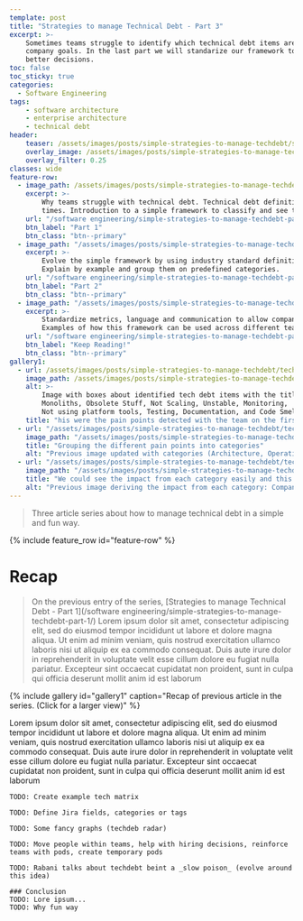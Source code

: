 ```yaml
---
template: post
title: "Strategies to manage Technical Debt - Part 3"
excerpt: >- 
    Sometimes teams struggle to identify which technical debt items are worth investing into or how to align them to 
    company goals. In the last part we will standarize our framework to enable company metrics that help us to make
    better decisions.
toc: false
toc_sticky: true
categories:
  - Software Engineering
tags: 
    - software architecture
    - enterprise architecture
    - technical debt
header:
    teaser: /assets/images/posts/simple-strategies-to-manage-techdebt/sydney-rae-geM5lzDj4Iw-unsplash-hdpi.jpg
    overlay_image: /assets/images/posts/simple-strategies-to-manage-techdebt/ian-rX12B5uX7QM-unsplash-xxxhdpi-splash.jpg
    overlay_filter: 0.25
classes: wide
feature-row:
  - image_path: /assets/images/posts/simple-strategies-to-manage-techdebt/alice-pasqual-Olki5QpHxts-unsplash-hdpi.jpg
    excerpt: >-
        Why teams struggle with technical debt. Technical debt definition adapted to modern
        times. Introduction to a simple framework to classify and see technical debt impact in a team.
    url: "/software engineering/simple-strategies-to-manage-techdebt-part-1/"
    btn_label: "Part 1"
    btn_class: "btn--primary"
  - image_path: "/assets/images/posts/simple-strategies-to-manage-techdebt/kat-yukawa-K0E6E0a0R3A-unsplash-hdpi.jpg"
    excerpt: >-
        Evolve the simple framework by using industry standard definitions, like the sofware architecture _illities_.
        Explain by example and group them on predefined categories.
    url: "/software engineering/simple-strategies-to-manage-techdebt-part-2/"
    btn_label: "Part 2"
    btn_class: "btn--primary"
  - image_path: "/assets/images/posts/simple-strategies-to-manage-techdebt/sydney-rae-geM5lzDj4Iw-unsplash-hdpi.jpg"
    excerpt: >-
        Standardize metrics, language and communication to allow company wide alignment and high level planning.
        Examples of how this framework can be used across different teams.
    url: "/software engineering/simple-strategies-to-manage-techdebt-part-3/#recap"
    btn_label: "Keep Reading!"
    btn_class: "btn--primary"
gallery1:
  - url: /assets/images/posts/simple-strategies-to-manage-techdebt/tech-debt-1.jpg
    image_path: /assets/images/posts/simple-strategies-to-manage-techdebt/tech-debt-1.jpg
    alt: >- 
        Image with boxes about identified tech debt items with the titles 
        Monoliths, Obsolete Stuff, Not Scaling, Unstable, Monitoring, 
        Not using platform tools, Testing, Documentation, and Code Smells
    title: "his were the pain points detected with the team on the first iteration"
  - url: "/assets/images/posts/simple-strategies-to-manage-techdebt/tech-debt-2.jpg"
    image_path: "/assets/images/posts/simple-strategies-to-manage-techdebt/tech-debt-2.jpg"
    title: "Grouping the different pain points into categories"
    alt: "Previous image updated with categories (Architecture, Operations and Speed)"
  - url: "/assets/images/posts/simple-strategies-to-manage-techdebt/tech-debt-3.jpg"
    image_path: "/assets/images/posts/simple-strategies-to-manage-techdebt/tech-debt-3.jpg"
    title: "We could see the impact from each category easily and this drove us towards the matrix in the next part of this series."
    alt: "Previous image deriving the impact from each category: Company Strategy, Bugs/Production problems and Time to Market"
---
```

> Three article series about how to manage technical debt in a simple and fun way. 

{% include feature_row id="feature-row" %}

# Recap

> On the previous entry of the series, [Strategies to manage Technical Debt - Part 1](/software engineering/simple-strategies-to-manage-techdebt-part-1/) 
> Lorem ipsum dolor sit amet, consectetur adipiscing elit, sed do eiusmod tempor incididunt ut labore et dolore magna 
> aliqua. 
> Ut enim ad minim veniam, quis nostrud exercitation ullamco laboris nisi ut aliquip ex ea commodo consequat.
> Duis aute irure dolor in reprehenderit in voluptate velit esse cillum dolore eu fugiat nulla pariatur.
> Excepteur sint occaecat cupidatat non proident, sunt in culpa qui officia deserunt mollit anim id est laborum

{% include gallery id="gallery1"
    caption="Recap of previous article in the series. (Click for a larger view)"
%}

Lorem ipsum dolor sit amet, consectetur adipiscing elit, sed do eiusmod tempor incididunt ut labore et dolore magna 
aliqua. 
Ut enim ad minim veniam, quis nostrud exercitation ullamco laboris nisi ut aliquip ex ea commodo consequat.
Duis aute irure dolor in reprehenderit in voluptate velit esse cillum dolore eu fugiat nulla pariatur.
Excepteur sint occaecat cupidatat non proident, sunt in culpa qui officia deserunt mollit anim id est laborum

```
TODO: Create example tech matrix

TODO: Define Jira fields, categories or tags

TODO: Some fancy graphs (techdeb radar)

TODO: Move people within teams, help with hiring decisions, reinforce teams with pods, create temporary pods

TODO: Rabani talks about techdebt beint a _slow poison_ (evolve around this idea)

### Conclusion
TODO: Lore ipsum...
TODO: Why fun way
```
